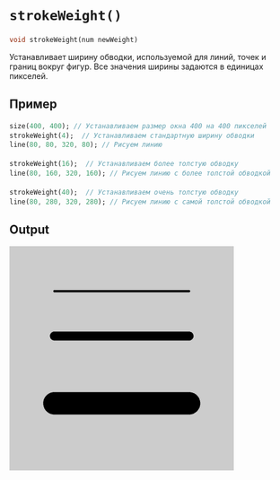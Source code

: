 # `strokeWeight()`

```dart
void strokeWeight(num newWeight)
```

Устанавливает ширину обводки, используемой для линий, точек и границ вокруг фигур.
Все значения ширины задаются в единицах пикселей.

## Пример

```dart
size(400, 400); // Устанавливаем размер окна 400 на 400 пикселей
strokeWeight(4);  // Устанавливаем стандартную ширину обводки
line(80, 80, 320, 80); // Рисуем линию

strokeWeight(16);  // Устанавливаем более толстую обводку
line(80, 160, 320, 160); // Рисуем линию с более толстой обводкой

strokeWeight(40);  // Устанавливаем очень толстую обводку
line(80, 280, 320, 280); // Рисуем линию с самой толстой обводкой
```

## Output

<img src="/_images/strokeWeight_1.png" width="400" height="400" />
